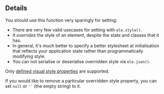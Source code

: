 ## Details

<span class="important-indicator"></span> You should use this function very sparingly for setting:

- There are very few valid usecases for setting with `ele.style()`.
- It *overrides* the style of an element, despite the state and classes that it has.
- In general, it's much better to specify a better stylesheet at initialisation that reflects your application state rather than programmatically modifying style.
- You can not serialise or deserialise overridden style via `ele.json()`.

Only [defined visual style properties](#style) are supported.

If you would like to remove a particular overridden style property, you can set `null` or `''` (the empty string) to it.
